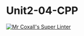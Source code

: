 # Unit2-04-CPP
[![Mr Coxall's Super Linter](https://github.com/ICS3U-Programming-JosephK/Unit2-04-CPP/workflows/Mr%20Coxall's%20Super%20Linter/badge.svg)](https://github.com/ICS3U-Programming-JosephK/Unit2-04-CPP/actions/)
